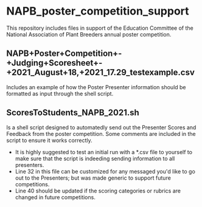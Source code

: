 # NAPB_poster_competition_support
This repository includes files in support of the Education Committee of the National Association of Plant Breeders annual poster competition.

## NAPB+Poster+Competition+-+Judging+Scoresheet+-+2021_August+18,+2021_17.29_testexample.csv
Includes an example of how the Poster Presenter information should be formatted as input through the shell script.

## ScoresToStudents_NAPB_2021.sh 
Is a shell script designed to automatedly send out the Presenter Scores and Feedback from the poster competition. Some comments are included in the script to ensure it works correctly.

* It is highly suggested to test an initial run with a *.csv file to yourself to make sure that the script is indeeding sending information to all presenters.
* Line 32 in this file can be customized for any messaged you'd like to go out to the Presenters; but was made generic to support future competitions.
* Line 40 should be updated if the scoring categories or rubrics are changed in future competitions.
